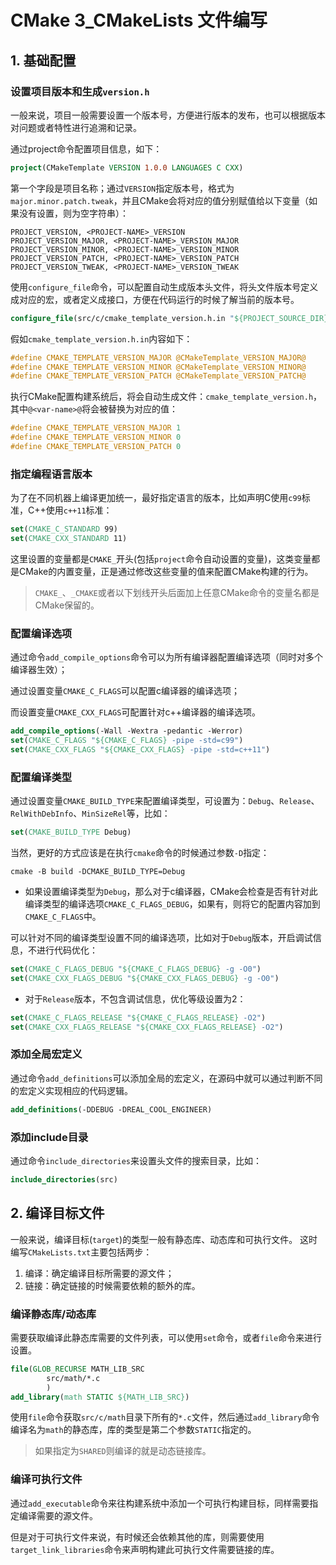 # CMake 3_CMakeLists 文件编写

## 1. 基础配置

### 设置项目版本和生成`version.h`

一般来说，项目一般需要设置一个版本号，方便进行版本的发布，也可以根据版本对问题或者特性进行追溯和记录。

通过project命令配置项目信息，如下：

```cmake
project(CMakeTemplate VERSION 1.0.0 LANGUAGES C CXX)
```

第一个字段是项目名称；通过`VERSION`指定版本号，格式为`major.minor.patch.tweak`，并且CMake会将对应的值分别赋值给以下变量（如果没有设置，则为空字符串）：

```text
PROJECT_VERSION, <PROJECT-NAME>_VERSION
PROJECT_VERSION_MAJOR, <PROJECT-NAME>_VERSION_MAJOR
PROJECT_VERSION_MINOR, <PROJECT-NAME>_VERSION_MINOR
PROJECT_VERSION_PATCH, <PROJECT-NAME>_VERSION_PATCH
PROJECT_VERSION_TWEAK, <PROJECT-NAME>_VERSION_TWEAK
```

使用`configure_file`命令，可以配置自动生成版本头文件，将头文件版本号定义成对应的宏，或者定义成接口，方便在代码运行的时候了解当前的版本号。

```cmake
configure_file(src/c/cmake_template_version.h.in "${PROJECT_SOURCE_DIR}/src/c/cmake_template_version.h")
```

假如`cmake_template_version.h.in`内容如下：

```c
#define CMAKE_TEMPLATE_VERSION_MAJOR @CMakeTemplate_VERSION_MAJOR@
#define CMAKE_TEMPLATE_VERSION_MINOR @CMakeTemplate_VERSION_MINOR@
#define CMAKE_TEMPLATE_VERSION_PATCH @CMakeTemplate_VERSION_PATCH@
```

执行CMake配置构建系统后，将会自动生成文件：`cmake_template_version.h`，其中`@<var-name>@`将会被替换为对应的值：

```c
#define CMAKE_TEMPLATE_VERSION_MAJOR 1
#define CMAKE_TEMPLATE_VERSION_MINOR 0
#define CMAKE_TEMPLATE_VERSION_PATCH 0
```

### 指定编程语言版本

为了在不同机器上编译更加统一，最好指定语言的版本，比如声明C使用`c99`标准，C++使用`c++11`标准：

```cmake
set(CMAKE_C_STANDARD 99)
set(CMAKE_CXX_STANDARD 11)
```

这里设置的变量都是`CMAKE_`开头(包括`project`命令自动设置的变量)，这类变量都是CMake的内置变量，正是通过修改这些变量的值来配置CMake构建的行为。

> `CMAKE_`、`_CMAKE`或者以下划线开头后面加上任意CMake命令的变量名都是CMake保留的。

### **配置编译选项**

通过命令`add_compile_options`命令可以为所有编译器配置编译选项（同时对多个编译器生效）； 

通过设置变量`CMAKE_C_FLAGS`可以配置c编译器的编译选项； 

而设置变量`CMAKE_CXX_FLAGS`可配置针对c++编译器的编译选项。 

```cmake
add_compile_options(-Wall -Wextra -pedantic -Werror)
set(CMAKE_C_FLAGS "${CMAKE_C_FLAGS} -pipe -std=c99")
set(CMAKE_CXX_FLAGS "${CMAKE_CXX_FLAGS} -pipe -std=c++11")
```

### 配置编译类型

通过设置变量`CMAKE_BUILD_TYPE`来配置编译类型，可设置为：`Debug`、`Release`、`RelWithDebInfo`、`MinSizeRel`等，比如：

```cmake
set(CMAKE_BUILD_TYPE Debug)
```

当然，更好的方式应该是在执行`cmake`命令的时候通过参数`-D`指定：

```shell
cmake -B build -DCMAKE_BUILD_TYPE=Debug
```

- 如果设置编译类型为`Debug`，那么对于c编译器，CMake会检查是否有针对此编译类型的编译选项`CMAKE_C_FLAGS_DEBUG`，如果有，则将它的配置内容加到`CMAKE_C_FLAGS`中。

可以针对不同的编译类型设置不同的编译选项，比如对于`Debug`版本，开启调试信息，不进行代码优化：

```cmake
set(CMAKE_C_FLAGS_DEBUG "${CMAKE_C_FLAGS_DEBUG} -g -O0")
set(CMAKE_CXX_FLAGS_DEBUG "${CMAKE_CXX_FLAGS_DEBUG} -g -O0")
```

- 对于`Release`版本，不包含调试信息，优化等级设置为2：

```cmake
set(CMAKE_C_FLAGS_RELEASE "${CMAKE_C_FLAGS_RELEASE} -O2")
set(CMAKE_CXX_FLAGS_RELEASE "${CMAKE_CXX_FLAGS_RELEASE} -O2")
```

### 添加全局宏定义

通过命令`add_definitions`可以添加全局的宏定义，在源码中就可以通过判断不同的宏定义实现相应的代码逻辑。

```cmake
add_definitions(-DDEBUG -DREAL_COOL_ENGINEER)
```

### 添加include目录

通过命令`include_directories`来设置头文件的搜索目录，比如：

```cmake
include_directories(src)
```

## 2. 编译目标文件

一般来说，编译目标(`target`)的类型一般有静态库、动态库和可执行文件。 这时编写`CMakeLists.txt`主要包括两步：

1. 编译：确定编译目标所需要的源文件；
2. 链接：确定链接的时候需要依赖的额外的库。

###  编译静态库/动态库

需要获取编译此静态库需要的文件列表，可以使用`set`命令，或者`file`命令来进行设置。

```cmake
file(GLOB_RECURSE MATH_LIB_SRC
        src/math/*.c
        )
add_library(math STATIC ${MATH_LIB_SRC})
```

使用`file`命令获取`src/c/math`目录下所有的`*.c`文件，然后通过`add_library`命令编译名为`math`的静态库，库的类型是第二个参数`STATIC`指定的。

> 如果指定为`SHARED`则编译的就是动态链接库。

### 编译可执行文件

通过`add_executable`命令来往构建系统中添加一个可执行构建目标，同样需要指定编译需要的源文件。

但是对于可执行文件来说，有时候还会依赖其他的库，则需要使用`target_link_libraries`命令来声明构建此可执行文件需要链接的库。